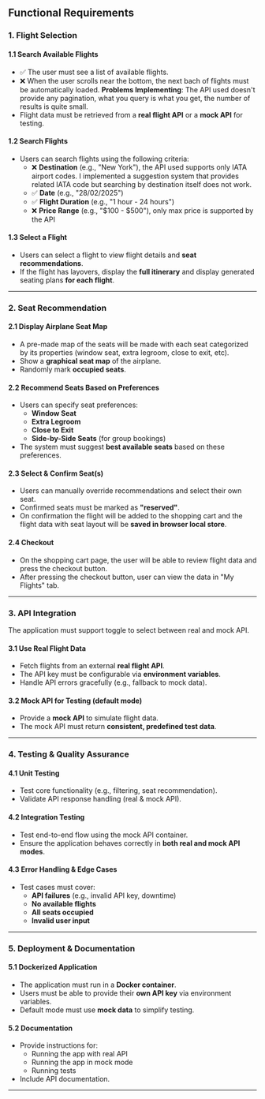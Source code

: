 
 ## **Functional Requirements**  
 
 ### **1. Flight Selection**  
 #### **1.1 Search Available Flights**  
 - ✅ The user must see a list of available flights.
 - ❌ When the user scrolls near the bottom, the next bach of flights must be automatically loaded. **Problems Implementing**: The API used doesn't provide any pagination, what you query is what you get, the number of results is quite small. 
 - Flight data must be retrieved from a **real flight API** or a **mock API** for testing.  
 
 #### **1.2 Search Flights**  
 - Users can search flights using the following criteria:  
   - ❌ **Destination** (e.g., "New York"), the API used supports only IATA airport codes. I implemented a suggestion system that provides related IATA code but searching by destination itself does not work.
   - ✅ **Date** (e.g., "28/02/2025")  
   - ✅ **Flight Duration** (e.g., "1 hour - 24 hours")  
   - ❌ **Price Range** (e.g., "$100 - $500"), only max price is supported by the API
 
 #### **1.3 Select a Flight**  
 - Users can select a flight to view flight details and **seat recommendations**.  
 - If the flight has layovers, display the **full itinerary** and display generated seating plans **for each flight**.  
 
 ---
 
 ### **2. Seat Recommendation**  
 #### **2.1 Display Airplane Seat Map**  
 - A pre-made map of the seats will be made with each seat categorized by its properties (window seat, extra legroom, close to exit, etc).
 - Show a **graphical seat map** of the airplane.  
 - Randomly mark **occupied seats**.  
 
 #### **2.2 Recommend Seats Based on Preferences**  
 - Users can specify seat preferences:  
   - **Window Seat**  
   - **Extra Legroom**  
   - **Close to Exit**  
   - **Side-by-Side Seats** (for group bookings)  
 - The system must suggest **best available seats** based on these preferences.  

 #### **2.3 Select & Confirm Seat(s)**  
 - Users can manually override recommendations and select their own seat.  
 - Confirmed seats must be marked as **"reserved"**.  
 - On confirmation the flight will be added to the shopping cart and the flight data with seat layout will be **saved in browser local store**.
 #### **2.4 Checkout**
 - On the shopping cart page, the user will be able to review flight data and press the checkout button.
 - After pressing the checkout button, user can view the data in "My Flights" tab. 
 
 ---
 
 ### **3. API Integration**  
The application must support toggle to select between real and mock API.

 #### **3.1 Use Real Flight Data**  
 - Fetch flights from an external **real flight API**.  
 - The API key must be configurable via **environment variables**.  
 - Handle API errors gracefully (e.g., fallback to mock data).  
 
 #### **3.2 Mock API for Testing (default mode)**  
 - Provide a **mock API** to simulate flight data.   
 - The mock API must return **consistent, predefined test data**.  
 
 ---
 
 ### **4. Testing & Quality Assurance**  
 #### **4.1 Unit Testing**  
 - Test core functionality (e.g., filtering, seat recommendation).  
 - Validate API response handling (real & mock API).  
 
 #### **4.2 Integration Testing**  
 - Test end-to-end flow using the mock API container.  
 - Ensure the application behaves correctly in **both real and mock API modes**.  
 
 #### **4.3 Error Handling & Edge Cases**  
 - Test cases must cover:  
   - **API failures** (e.g., invalid API key, downtime)  
   - **No available flights**  
   - **All seats occupied**  
   - **Invalid user input**  
 
 ---
 
 ### **5. Deployment & Documentation**  
 #### **5.1 Dockerized Application**  
 - The application must run in a **Docker container**.  
 - Users must be able to provide their **own API key** via environment variables.  
 - Default mode must use **mock data** to simplify testing.  
 
 #### **5.2 Documentation**  
 - Provide instructions for:  
   - Running the app with real API  
   - Running the app in mock mode  
   - Running tests  
 - Include API documentation.  
 
 ---
